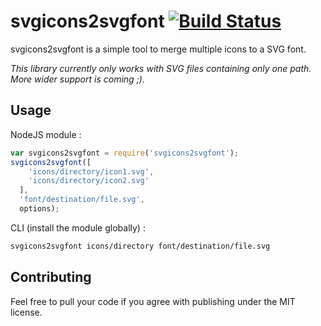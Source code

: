 svgicons2svgfont [![Build Status](https://travis-ci.org/nfroidure/svgicons2svgfont.png?branch=master)](https://travis-ci.org/nfroidure/svgicons2svgfont)
============
svgicons2svgfont is a simple tool to merge multiple icons to a SVG font.

*This library currently only works with SVG files containing only one path.
 More wider support is coming ;).*

Usage
-------------
NodeJS module :
```js
var svgicons2svgfont = require('svgicons2svgfont');
svgicons2svgfont([
    'icons/directory/icon1.svg',
    'icons/directory/icon2.svg'
  ],
  'font/destination/file.svg',
  options);
```
CLI (install the module globally) :
```sh
svgicons2svgfont icons/directory font/destination/file.svg
```

Contributing
-------------
Feel free to pull your code if you agree with publishing under the MIT license.

